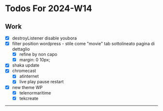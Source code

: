 # Todos For 2024-W14

## Work

- [x] destroyListener disable youbora
- [x] filter position wordpress - stile come "movie" tab sottolineato pagina di dettaglio
  - [x] refine by non capo
  - [x] margin: 0 10px;
- [x] shaka update
- [x] chromecast
  - [x] atinternet
  - [x] live play pause restart
- [x] new theme WP
  - [x] telenormaritime
  - [x] tekcreate

---
